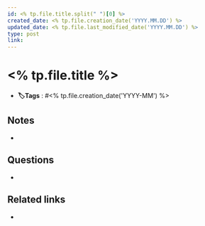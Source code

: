 ```yaml
---
id: <% tp.file.title.split(" ")[0] %>
created_date: <% tp.file.creation_date('YYYY.MM.DD') %>
updated_date: <% tp.file.last_modified_date('YYYY.MM.DD') %>
type: post
link:
---
```


# <% tp.file.title %>
- **🏷️Tags** :   #<% tp.file.creation_date('YYYY-MM') %> 
## Notes
- 

## Questions
- 

## Related links
- 